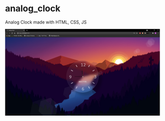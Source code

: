 # analog_clock

Analog Clock made with HTML, CSS, JS

![Screenshot.png](https://github.com/AdityaTajanpure/analog_clock/blob/master/output/Screenshot.png)
